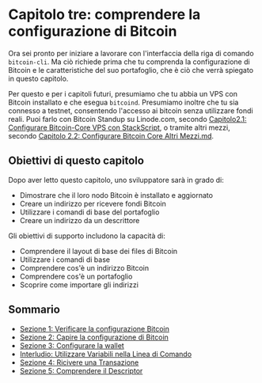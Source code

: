 # Capitolo tre: comprendere la configurazione di Bitcoin

Ora sei pronto per iniziare a lavorare con l'interfaccia della riga di comando `bitcoin-cli`. Ma ciò richiede prima che tu comprenda la configurazione di Bitcoin e le caratteristiche del suo portafoglio, che è ciò che verrà spiegato in questo capitolo.

Per questo e per i capitoli futuri, presumiamo che tu abbia un VPS con Bitcoin installato e che esegua `bitcoind`. Presumiamo inoltre che tu sia connesso a testnet, consentendo l'accesso ai bitcoin senza utilizzare fondi reali. Puoi farlo con Bitcoin Standup su Linode.com, secondo [Capitolo2.1: Configurare Bitcoin-Core VPS con StackScript](02_1_Configurare_Bitcoin-Core_VPS_con_StackScript.md), o tramite altri mezzi, secondo [Capitolo 2.2: Configurare Bitcoin Core Altri Mezzi.md](02_2_Configurare_Bitcoin_Core_Altri_Mezzi.md).

## Obiettivi di questo capitolo

Dopo aver letto questo capitolo, uno sviluppatore sarà in grado di:

 * Dimostrare che il loro nodo Bitcoin è installato e aggiornato
 * Creare un indirizzo per ricevere fondi Bitcoin
 * Utilizzare i comandi di base del portafoglio
 * Creare un indirizzo da un descrittore

Gli obiettivi di supporto includono la capacità di:

 * Comprendere il layout di base dei files di Bitcoin
 * Utilizzare i comandi di base
 * Comprendere cos'è un indirizzo Bitcoin
 * Comprendere cos'è un portafoglio
 * Scoprire come importare gli indirizzi

## Sommario

* [Sezione 1: Verificare la configurazione Bitcoin](03_1_Verificare_la_configurazione_Bitcoin.md)
* [Sezione 2: Capire la configurazione di Bitcoin](03_2_Capire_la_configurazione_di_Bitcoin.md)
* [Sezione 3: Configurare la wallet](03_3_Configurare_la_wallet.md)
 * [Interludio: Utilizzare Variabili nella Linea di Comando](03_3_Intermezzo_Utilizzare_Variabili_nella_Linea_di_Comando.md)
* [Sezione 4: Ricivere una Transazione](03_4_Ricivere_una_Transazione.md)
* [Sezione 5: Comprendere il Descriptor](03_5_Comprendere_il_Descriptor.md)

